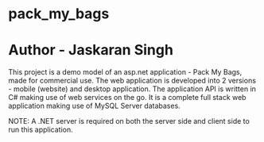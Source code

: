 # pack_my_bags
# Author - Jaskaran Singh
This project is a demo model of an asp.net application - Pack My Bags, made for commercial use.
The web application is developed into 2 versions - mobile (website) and desktop application.
The application API is written in C# making use of web services on the go.
It is a complete full stack web application making use of MySQL Server databases.

NOTE: A .NET server is required on both the server side and client side to run this application.
